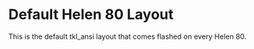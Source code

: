 # Default Helen 80 Layout

This is the default tkl_ansi layout that comes flashed on every Helen 80.